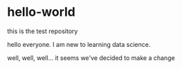 # hello-world
this is the test repository

hello everyone. I am new to learning data science.

well, well, well...  it seems we've decided to make a change
